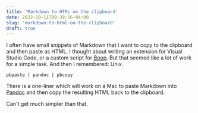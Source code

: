 ```yaml
---
title: 'Markdown to HTML on the clipboard'
date: 2022-10-11T00:39:56-04:00
slug: 'markdown-to-html-on-the-clipboard'
draft: true
---
```


I often have small snippets of Markdown that I want to copy to the clipboard and then paste as HTML. I thought about writing an extension for Visual Studio Code, or a custom script for [Boop](https://github.com/IvanMathy/Boop). But that seemed like a lot of work for a simple task. And then I remembered: Unix.

```
pbpaste | pandoc | pbcopy
```

There is a one-liner which will work on a Mac to paste Markdown into [Pandoc](https://pandoc.org/) and then copy the resulting HTML back to the clipboard.

Can't get much simpler than that.

